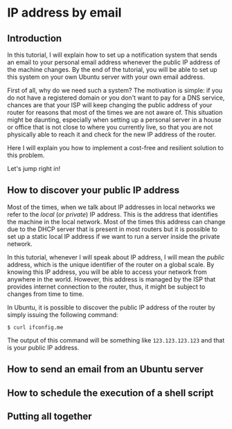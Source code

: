 # IP address by email

## Introduction

In this tutorial, I will explain how to set up a notification system that sends an email to your personal email address whenever the public IP address of the machine changes. By the end of the tutorial, you will be able to set up this system on your own Ubuntu server with your own email address.

First of all, why do we need such a system? The motivation is simple: if you do not have a registered domain or you don't want to pay for a DNS service, chances are that your ISP will keep changing the public address of your router for reasons that most of the times we are not aware of.
This situation might be daunting, especially when setting up a personal server in a house or office that is not close to where you currently live, so that you are not physically able to reach it and check for the new IP address of the router.

Here I will explain you how to implement a cost-free and resilient solution to this problem.

Let's jump right in!

## How to discover your public IP address

Most of the times, when we talk about IP addresses in local networks we refer to the *local* (or *private*) IP address. This is the address that identifies the machine in the local network. Most of the times this address can change due to the DHCP server that is present in most routers but it is possible to set up a static local IP address if we want to run a server inside the private network. 

In this tutorial, whenever I will speak about IP address, I will mean the *public* address, which is the unique identifier of the router on a global scale. By knowing this IP address, you will be able to access your network from anywhere in the world. However, this address is managed by the ISP that provides internet connection to the router, thus, it might be subject to changes from time to time.

In Ubuntu, it is possible to discover the public IP address of the router by simply issuing the following command:

``
$ curl ifconfig.me
``

The output of this command will be something like ``123.123.123.123`` and that is your public IP address.
## How to send an email from an Ubuntu server

## How to schedule the execution of a shell script

## Putting all together
